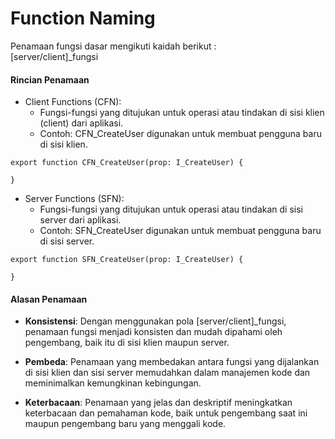 # Function Naming

Penamaan fungsi dasar mengikuti kaidah berikut :\
[server/client]_fungsi

#### Rincian Penamaan
- Client Functions (CFN):
    - Fungsi-fungsi yang ditujukan untuk operasi atau tindakan di sisi klien (client) dari aplikasi.
    - Contoh: CFN_CreateUser digunakan untuk membuat pengguna baru di sisi klien.

```tsx
export function CFN_CreateUser(prop: I_CreateUser) {

}
```

- Server Functions (SFN): 
    - Fungsi-fungsi yang ditujukan untuk operasi atau tindakan di sisi server dari aplikasi.
    - Contoh: SFN_CreateUser digunakan untuk membuat pengguna baru di sisi server.

```tsx
export function SFN_CreateUser(prop: I_CreateUser) {

}
```

#### Alasan Penamaan
- **Konsistensi**: Dengan menggunakan pola [server/client]_fungsi, penamaan fungsi menjadi konsisten dan mudah dipahami oleh pengembang, baik itu di sisi klien maupun server.

- **Pembeda**: Penamaan yang membedakan antara fungsi yang dijalankan di sisi klien dan sisi server memudahkan dalam manajemen kode dan meminimalkan kemungkinan kebingungan.

- **Keterbacaan**: Penamaan yang jelas dan deskriptif meningkatkan keterbacaan dan pemahaman kode, baik untuk pengembang saat ini maupun pengembang baru yang menggali kode.


